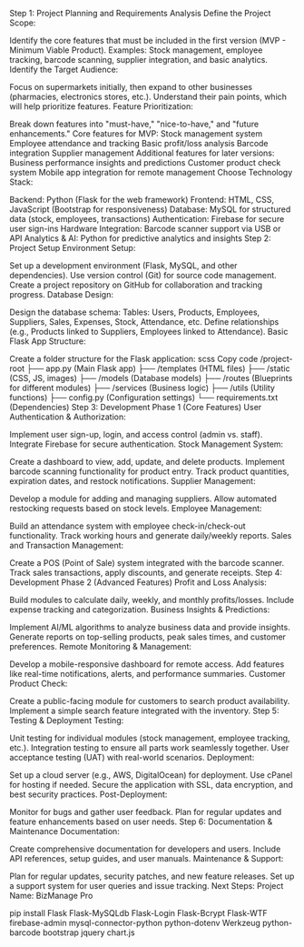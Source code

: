 Step 1: Project Planning and Requirements Analysis
Define the Project Scope:

Identify the core features that must be included in the first version (MVP - Minimum Viable Product).
Examples: Stock management, employee tracking, barcode scanning, supplier integration, and basic analytics.
Identify the Target Audience:

Focus on supermarkets initially, then expand to other businesses (pharmacies, electronics stores, etc.).
Understand their pain points, which will help prioritize features.
Feature Prioritization:

Break down features into "must-have," "nice-to-have," and "future enhancements."
Core features for MVP:
Stock management system
Employee attendance and tracking
Basic profit/loss analysis
Barcode integration
Supplier management
Additional features for later versions:
Business performance insights and predictions
Customer product check system
Mobile app integration for remote management
Choose Technology Stack:

Backend: Python (Flask for the web framework)
Frontend: HTML, CSS, JavaScript (Bootstrap for responsiveness)
Database: MySQL for structured data (stock, employees, transactions)
Authentication: Firebase for secure user sign-ins
Hardware Integration: Barcode scanner support via USB or API
Analytics & AI: Python for predictive analytics and insights
Step 2: Project Setup
Environment Setup:

Set up a development environment (Flask, MySQL, and other dependencies).
Use version control (Git) for source code management.
Create a project repository on GitHub for collaboration and tracking progress.
Database Design:

Design the database schema:
Tables: Users, Products, Employees, Suppliers, Sales, Expenses, Stock, Attendance, etc.
Define relationships (e.g., Products linked to Suppliers, Employees linked to Attendance).
Basic Flask App Structure:

Create a folder structure for the Flask application:
scss
Copy code
/project-root
├── app.py (Main Flask app)
├── /templates (HTML files)
├── /static (CSS, JS, images)
├── /models (Database models)
├── /routes (Blueprints for different modules)
├── /services (Business logic)
├── /utils (Utility functions)
├── config.py (Configuration settings)
└── requirements.txt (Dependencies)
Step 3: Development Phase 1 (Core Features)
User Authentication & Authorization:

Implement user sign-up, login, and access control (admin vs. staff).
Integrate Firebase for secure authentication.
Stock Management System:

Create a dashboard to view, add, update, and delete products.
Implement barcode scanning functionality for product entry.
Track product quantities, expiration dates, and restock notifications.
Supplier Management:

Develop a module for adding and managing suppliers.
Allow automated restocking requests based on stock levels.
Employee Management:

Build an attendance system with employee check-in/check-out functionality.
Track working hours and generate daily/weekly reports.
Sales and Transaction Management:

Create a POS (Point of Sale) system integrated with the barcode scanner.
Track sales transactions, apply discounts, and generate receipts.
Step 4: Development Phase 2 (Advanced Features)
Profit and Loss Analysis:

Build modules to calculate daily, weekly, and monthly profits/losses.
Include expense tracking and categorization.
Business Insights & Predictions:

Implement AI/ML algorithms to analyze business data and provide insights.
Generate reports on top-selling products, peak sales times, and customer preferences.
Remote Monitoring & Management:

Develop a mobile-responsive dashboard for remote access.
Add features like real-time notifications, alerts, and performance summaries.
Customer Product Check:

Create a public-facing module for customers to search product availability.
Implement a simple search feature integrated with the inventory.
Step 5: Testing & Deployment
Testing:

Unit testing for individual modules (stock management, employee tracking, etc.).
Integration testing to ensure all parts work seamlessly together.
User acceptance testing (UAT) with real-world scenarios.
Deployment:

Set up a cloud server (e.g., AWS, DigitalOcean) for deployment.
Use cPanel for hosting if needed.
Secure the application with SSL, data encryption, and best security practices.
Post-Deployment:

Monitor for bugs and gather user feedback.
Plan for regular updates and feature enhancements based on user needs.
Step 6: Documentation & Maintenance
Documentation:

Create comprehensive documentation for developers and users.
Include API references, setup guides, and user manuals.
Maintenance & Support:

Plan for regular updates, security patches, and new feature releases.
Set up a support system for user queries and issue tracking.
Next Steps:
 Project Name: BizManage Pro

pip install Flask Flask-MySQLdb Flask-Login Flask-Bcrypt Flask-WTF firebase-admin mysql-connector-python python-dotenv Werkzeug python-barcode bootstrap jquery chart.js
